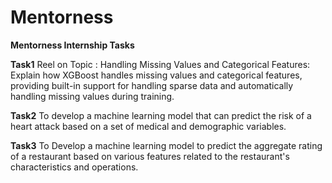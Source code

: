 # Mentorness
**Mentorness Internship Tasks**

**Task1**
Reel on Topic : Handling Missing Values and Categorical Features: Explain how XGBoost handles missing values and categorical features, providing built-in support for handling sparse data and automatically handling missing values during training.

**Task2**
To develop a machine learning model that can predict the risk of a heart attack based on a set of medical and demographic variables.

**Task3**
To Develop a machine learning model to predict the aggregate rating of a restaurant based on various features related to the restaurant's characteristics and operations.

